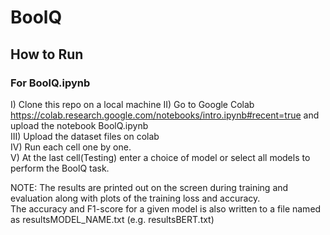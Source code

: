 # BoolQ

## How to Run

### For BoolQ.ipynb

I) Clone this repo on a local machine
II) Go to Google Colab https://colab.research.google.com/notebooks/intro.ipynb#recent=true and upload the notebook BoolQ.ipynb\
III) Upload the dataset files on colab\
IV) Run each cell one by one.\
V) At the last cell(Testing) enter a choice of model or select all models to perform the BoolQ task.

NOTE: The results are printed out on the screen during training and evaluation along with plots of the training loss and accuracy.\
The accuracy and F1-score for a given model is also written to a file named as resultsMODEL_NAME.txt (e.g. resultsBERT.txt)
